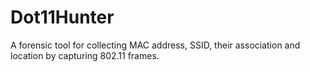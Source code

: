 # Dot11Hunter
A forensic tool for collecting MAC address, SSID, their association and location by capturing 802.11 frames.
